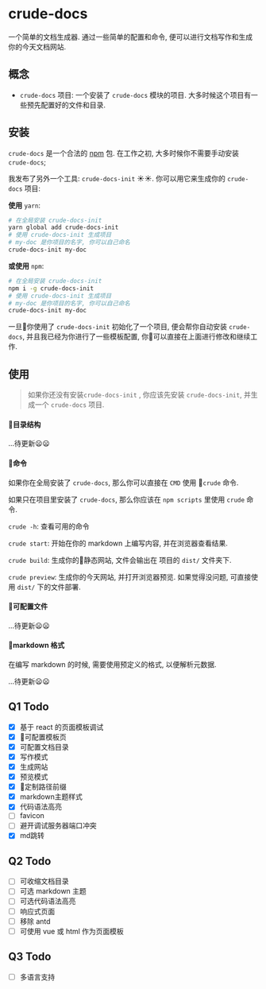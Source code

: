 # crude-docs

一个简单的文档生成器. 通过一些简单的配置和命令, 便可以进行文档写作和生成你的今天文档网站.

## 概念

- `crude-docs` 项目: 一个安装了 `crude-docs` 模块的项目. 大多时候这个项目有一些预先配置好的文件和目录.

## 安装

`crude-docs` 是一个合法的 [npm](https://www.npmjs.com) 包. 在工作之初, 大多时候你不需要手动安装 `crude-docs`;

我发布了另外一个工具: `crude-docs-init` :sunny::sunny:. 你可以用它来生成你的 `crude-docs` 项目:

**使用** `yarn`:

```bash
# 在全局安装 crude-docs-init
yarn global add crude-docs-init
# 使用 crude-docs-init 生成项目
# my-doc 是你项目的名字, 你可以自己命名
crude-docs-init my-doc
```

**或使用** `npm`:

```bash
# 在全局安装 crude-docs-init
npm i -g crude-docs-init
# 使用 crude-docs-init 生成项目
# my-doc 是你项目的名字, 你可以自己命名
crude-docs-init my-doc
```
一旦你使用了 `crude-docs-init` 初始化了一个项目, 便会帮你自动安装 `crude-docs`, 并且我已经为你进行了一些模板配置, 你可以直接在上面进行修改和继续工作.

## 使用

> 如果你还没有安装`crude-docs-init` , 你应该先安装 `crude-docs-init`, 并生成一个 `crude-docs` 项目.

#### 目录结构

...待更新:frowning::frowning:

#### 命令

如果你在全局安装了 `crude-docs`, 那么你可以直接在 `CMD` 使用 `crude` 命令.

如果只在项目里安装了 `crude-docs`, 那么你应该在 `npm scripts` 里使用 `crude` 命令.

`crude -h`: 查看可用的命令

`crude start`: 开始在你的 markdown 上编写内容, 并在浏览器查看结果.

`crude build`: 生成你的静态网站, 文件会输出在 项目的 `dist/` 文件夹下.

`crude preview`: 生成你的今天网站, 并打开浏览器预览. 如果觉得没问题, 可直接使用 `dist/` 下的文件部署.

#### 可配置文件

...待更新:frowning::frowning:

#### markdown 格式

  在编写 markdown 的时候, 需要使用预定义的格式, 以便解析元数据.

...待更新:frowning::frowning:

## Q1 Todo

- [x] 基于 react 的页面模板调试
- [x] 可配置模板页
- [x] 可配置文档目录
- [x] 写作模式
- [x] 生成网站
- [x] 预览模式
- [x] 定制路径前缀
- [x] markdown主题样式
- [x] 代码语法高亮
- [ ] favicon
- [ ] 避开调试服务器端口冲突
- [x] md跳转

## Q2 Todo

- [ ] 可收缩文档目录
- [ ] 可选 markdown 主题
- [ ] 可选代码语法高亮
- [ ] 响应式页面
- [ ] 移除 antd
- [ ] 可使用 vue 或 html 作为页面模板

## Q3 Todo

- [ ] 多语言支持
